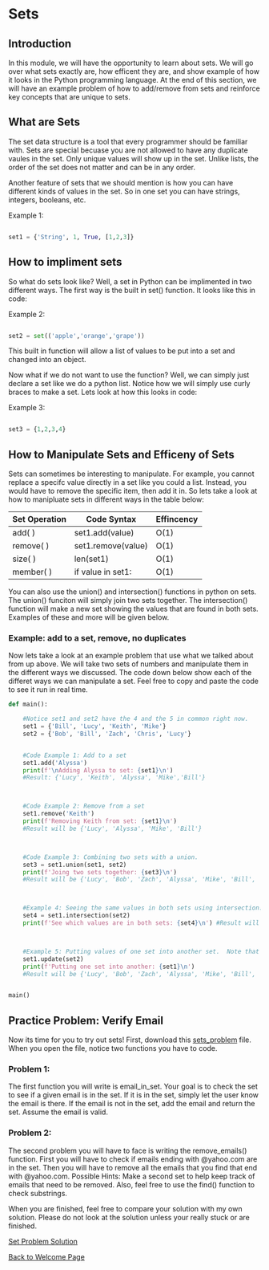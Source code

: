 # Sets
## Introduction
In this module, we will have the opportunity to learn about sets.  We will go over what sets exactly are, how efficent they are, and show example of how it looks in the Python programming language.  At the end of this section, we will have an example problem of how to add/remove from sets and reinforce key concepts that are unique to sets.

##  What are Sets

The set data structure is a tool that every programmer should be familiar with.  Sets are special becuase you are not allowed to have any duplicate vaules in the set.  Only unique values will show up in the set.  Unlike lists, the order of the set does not matter and can be in any order.

Another feature of sets that we should mention is how you can have different kinds of values in the set.  So in one set you can have strings, integers, booleans, etc.

Example 1:

``` python

set1 = {'String', 1, True, [1,2,3]}

```

## How to impliment sets

So what do sets look like?  Well, a set in Python can be implimented in two different ways.  The first way is the built in set() function.  It looks like this in code:

Example 2:

``` python

set2 = set(('apple','orange','grape'))

```

This built in function will allow a list of values to be put into a set and changed into an object.  

Now what if we do not want to use the function?  Well, we can simply just declare a set like we do a python list.  Notice how we will simply use curly braces to make a set.   Lets look at how this looks in code:

Example 3:
``` python

set3 = {1,2,3,4}

```


##  How to Manipulate Sets and Efficeny of Sets
Sets can sometimes be interesting to manipulate.  For example, you cannot replace a specifc value directly in a set like you could a list.  Instead, you would have to remove the specific item, then add it in.  So lets take a look at how to manipluate sets in different ways in the table below:

Set Operation   |   Code Syntax      | Effincency
----------------|--------------------|-----------
add( )          | set1.add(value)    | O(1)
remove( )       | set1.remove(value) | O(1)
size( )         | len(set1)          | O(1)
member( )       | if value in set1:  | O(1)


You can also use the union() and intersection() functions in python on sets.  The union() funciton will simply join two sets together.  The intersection() function will make a new set showing the values that are found in both sets.  Examples of these and more will be given below.



###  Example: add to a set, remove, no duplicates
Now lets take a look at an example problem that use what we talked about from up above.  We will take two sets of numbers and manipulate them in the different ways we discussed.  The code down below show each of the differet ways we can manipulate a set.  Feel free to copy and paste the code to see it run in real time.

```python
def main():

    #Notice set1 and set2 have the 4 and the 5 in common right now.
    set1 = {'Bill', 'Lucy', 'Keith', 'Mike'}
    set2 = {'Bob', 'Bill', 'Zach', 'Chris', 'Lucy'}


    #Code Example 1: Add to a set
    set1.add('Alyssa')
    print(f'\nAdding Alyssa to set: {set1}\n') 
    #Result: {'Lucy', 'Keith', 'Alyssa', 'Mike','Bill'}



    #Code Example 2: Remove from a set
    set1.remove('Keith')
    print(f'Removing Keith from set: {set1}\n') 
    #Result will be {'Lucy', 'Alyssa', 'Mike', 'Bill'}



    #Code Example 3: Combining two sets with a union.
    set3 = set1.union(set1, set2)
    print(f'Joing two sets together: {set3}\n') 
    #Result will be {'Lucy', 'Bob', 'Zach', 'Alyssa', 'Mike', 'Bill', 'Chris'}



    #Example 4: Seeing the same values in both sets using intersection.
    set4 = set1.intersection(set2)
    print(f'See which values are in both sets: {set4}\n') #Result will be {'Bill', 'Lucy'}



    #Example 5: Putting values of one set into another set.  Note that the unique values were automatically taken out.
    set1.update(set2)
    print(f'Putting one set into another: {set1}\n') 
    #Result will be {'Lucy', 'Bob', 'Zach', 'Alyssa', 'Mike', 'Bill', 'Chris'}


main()
 ```

##  Practice Problem: Verify Email

Now its time for you to try out sets!  First, download this [sets_problem](stack_problem.py) file.  When you open the file, notice two functions you have to code.  

### Problem 1:
The first function you will write is email_in_set.  Your goal is to check the set to see if a given email is in the set.  If it is in the set, simply let the user know the email is there.  If the email is not in the set, add the email and return the set.  Assume the email is valid.

### Problem 2:
The second problem you will have to face is writing the remove_emails() function.  First you will have to check if emails ending with @yahoo.com are in the set.  Then you will have to remove all the emails that you find that end with @yahoo.com.  Possible Hints: Make a second set to help keep track of emails that need to be removed.  Also, feel free to use the find() function to check substrings.  

When you are finished, feel free to compare your solution with my own solution.  Please do not look at the solution unless your really stuck or are finished.  

   [Set Problem Solution](stack_problem_solution.py)

[Back to Welcome Page](0-welcome.md)